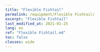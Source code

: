 ```yaml
---
title: "Flexible Fishtail"
permalink: /equipment/Flexible Fishtail/
excerpt: "Flexible Fishtail"
last_modified_at: 2021-01-25
lang: en
ref: "Flexible Fishtail.md"
toc: false
classes: wide
---
```


